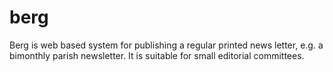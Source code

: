 berg
====

Berg is web based system for publishing a regular printed news letter, e.g. a bimonthly parish newsletter. It is suitable for small editorial committees.